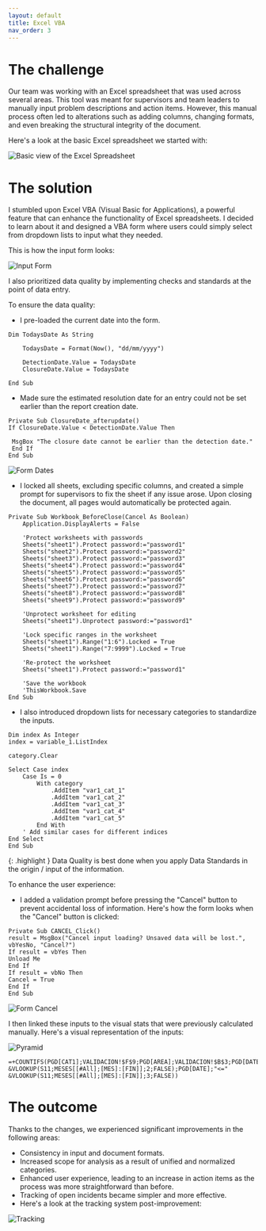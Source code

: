 ```yaml
---
layout: default
title: Excel VBA
nav_order: 3
---
```

# The challenge
Our team was working with an Excel spreadsheet that was used across several areas. This tool was meant for supervisors and team leaders to manually input problem descriptions and action items. However, this manual process often led to alterations such as adding columns, changing formats, and even breaking the structural integrity of the document.

Here's a look at the basic Excel spreadsheet we started with:

![Basic view of the Excel Spreadsheet](../../assets/images/excel_vba_sheet.png)




# The solution
I stumbled upon Excel VBA (Visual Basic for Applications), a powerful feature that can enhance the functionality of Excel spreadsheets. I decided to learn about it and designed a VBA form where users could simply select from dropdown lists to input what they needed.

This is how the input form looks:

![Input Form](../../assets/images/excel_vba_form.png)

I also prioritized data quality by implementing checks and standards at the point of data entry.

To ensure the data quality:

- I pre-loaded the current date into the form.

```vba
Dim TodaysDate As String
   
    TodaysDate = Format(Now(), "dd/mm/yyyy")
   
    DetectionDate.Value = TodaysDate
    ClosureDate.Value = TodaysDate

End Sub
```

- Made sure the estimated resolution date for an entry could not be set earlier than the report creation date.

```vba
Private Sub ClosureDate_afterupdate()
If ClosureDate.Value < DetectionDate.Value Then

 MsgBox "The closure date cannot be earlier than the detection date."
 End If
End Sub
```

![Form Dates](../../assets/images/excel_vba_dates.png)

- I locked all sheets, excluding specific columns, and created a simple prompt for supervisors to fix the sheet if any issue arose. Upon closing the document, all pages would automatically be protected again.

```vba
Private Sub Workbook_BeforeClose(Cancel As Boolean)
    Application.DisplayAlerts = False

    'Protect worksheets with passwords
    Sheets("sheet1").Protect password:="password1"
    Sheets("sheet2").Protect password:="password2"
    Sheets("sheet3").Protect password:="password3"
    Sheets("sheet4").Protect password:="password4"
    Sheets("sheet5").Protect password:="password5"
    Sheets("sheet6").Protect password:="password6"
    Sheets("sheet7").Protect password:="password7"
    Sheets("sheet8").Protect password:="password8"
    Sheets("sheet9").Protect password:="password9"

    'Unprotect worksheet for editing
    Sheets("sheet1").Unprotect password:="password1"

    'Lock specific ranges in the worksheet
    Sheets("sheet1").Range("1:6").Locked = True
    Sheets("sheet1").Range("7:9999").Locked = True

    'Re-protect the worksheet
    Sheets("sheet1").Protect password:="password1"

    'Save the workbook
    'ThisWorkbook.Save
End Sub
```

- I also introduced dropdown lists for necessary categories to standardize the inputs.

```vba
Dim index As Integer
index = variable_1.ListIndex

category.Clear

Select Case index
    Case Is = 0
        With category
            .AddItem "var1_cat_1"
            .AddItem "var1_cat_2"
            .AddItem "var1_cat_3"
            .AddItem "var1_cat_4"
            .AddItem "var1_cat_5"
        End With
    ' Add similar cases for different indices
End Select
End Sub
```
{: .highlight }
Data Quality is best done when you apply Data Standards in the origin / input of the information. 

To enhance the user experience:

- I added a validation prompt before pressing the "Cancel" button to prevent accidental loss of information.
Here's how the form looks when the "Cancel" button is clicked:

```vba
Private Sub CANCEL_Click()
result = MsgBox("Cancel input loading? Unsaved data will be lost.", vbYesNo, "Cancel?")
If result = vbYes Then
Unload Me
End If
If result = vbNo Then
Cancel = True
End If
End Sub
```
![Form Cancel](../../assets/images/excel_vba_cancel.png)

I then linked these inputs to the visual stats that were previously calculated manually.
Here's a visual representation of the inputs:

![Pyramid](../../assets/images/excel_vba_pyramid.png)


```
=+COUNTIFS(PGD[CAT1];VALIDACION!$F$9;PGD[AREA];VALIDACION!$B$3;PGD[DATE];">=" &VLOOKUP(S11;MESES[[#All];[MES]:[FIN]];2;FALSE);PGD[DATE];"<=" &VLOOKUP(S11;MESES[[#All];[MES]:[FIN]];3;FALSE))
```

# The outcome
Thanks to the changes, we experienced significant improvements in the following areas:

- Consistency in input and document formats.
- Increased scope for analysis as a result of unified and normalized categories.
- Enhanced user experience, leading to an increase in action items as the process was more straightforward than before.
- Tracking of open incidents became simpler and more effective.
- Here's a look at the tracking system post-improvement:

![Tracking](../../assets/images/excel_vba_open_actions.png)
